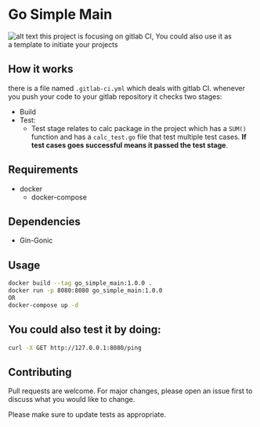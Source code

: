 # Go Simple Main

<!-- ![alt text](https://miro.medium.com/v2/resize:fit:1400/format:webp/1*HtCjHzGwf6iWNqXu5Cndsg.png) -->
![alt text](https://res.cloudinary.com/practicaldev/image/fetch/s--KFzYj8KY--/c_imagga_scale,f_auto,fl_progressive,h_420,q_auto,w_1000/https://thepracticaldev.s3.amazonaws.com/i/jz1v8e2wrog01wo0ljyn.jpg)
this project is focusing on gitlab CI, You could also use it as <br > a template to initiate your projects

## How it works
there is a file named `.gitlab-ci.yml` which deals with gitlab CI.
whenever you push your code to your gitlab repository it checks two stages: 
* Build
* Test:
  * Test stage relates to calc package in the project which has a `SUM()` function and has a `calc_test.go` file that test multiple test cases. **If test cases goes successful means it passed the test stage**.


## Requirements

* docker
    * docker-compose

## Dependencies

* Gin-Gonic

## Usage

```bash
docker build --tag go_simple_main:1.0.0 .
docker run -p 8080:8080 go_simple_main:1.0.0
OR
docker-compose up -d
```

## You could also test it by doing:

```bash
curl -X GET http://127.0.0.1:8080/ping
```

## Contributing

Pull requests are welcome. For major changes, please open an issue first
to discuss what you would like to change.

Please make sure to update tests as appropriate.
